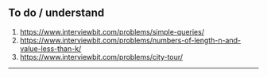 ## To do / understand

1. https://www.interviewbit.com/problems/simple-queries/
1. https://www.interviewbit.com/problems/numbers-of-length-n-and-value-less-than-k/
1. https://www.interviewbit.com/problems/city-tour/

---
